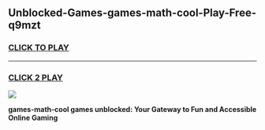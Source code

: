
## Unblocked-Games-games-math-cool-Play-Free-q9mzt
<h3>
<a href="https://premium76.site?title=games-math-cool&ref=09A">CLICK TO PLAY</a></h3>
<hr>

<h3>
<a href="https://premium76.site?title=games-math-cool&ref=09A">CLICK 2 PLAY</a>
  
</h3>

<a href="https://premium76.site?title=games-math-cool&ref=09A"><img src="https://clearcache.store/games.png"></a>


**games-math-cool games unblocked: Your Gateway to Fun and Accessible Online Gaming**
